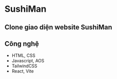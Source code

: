 # SushiMan

## Clone giao diện website SushiMan

## Công nghệ
- HTML, CSS
- Javascript, AOS
- TailwindCSS
- React, Vite
